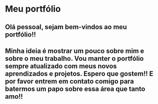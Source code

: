 # Meu portfólio

## Olá pessoal, sejam bem-vindos ao meu portfólio!!

## Minha ideia é mostrar um pouco sobre mim e sobre o meu trabalho. Vou manter o portfólio sempre atualizado com meus novos aprendizados e projetos. Espero que gostem!! E por favor entrem em contato comigo para batermos um papo sobre essa área que tanto amo!!
